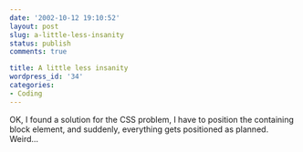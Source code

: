 ```yaml
---
date: '2002-10-12 19:10:52'
layout: post
slug: a-little-less-insanity
status: publish
comments: true

title: A little less insanity
wordpress_id: '34'
categories:
- Coding
---
```


OK, I found a solution for the CSS problem, I have to position the containing block element, and suddenly, everything gets positioned as planned.
Weird...
